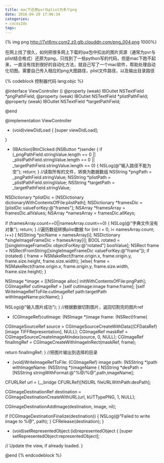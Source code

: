 ```yaml
---
title: mac下还原pvr与plist为多个png
date: 2016-04-20 17:06:34
categories:
- cocos2dx
tags:
---
```

{% img png http://7xt6mv.com2.z0.glb.clouddn.com/png_004.png 1000%}

在网上找了很久，如何把很多网上下载的ipa包中扣出的图片资源（通常为pvr与plist结合格式）还原为png，只找到了一些python写的代码，但是mac下跑不起来，一直没有找到很好的自动化方法，就自己写了一个mac软件，帮助处理自动化切图。需要自己传入相应的png大图路径，plist文件路径，以及输出目录路径

{% codeblock 控制器代码 lang:objc %}

@interface ViewController ()
@property (weak) IBOutlet NSTextField *pngPathField;
@property (weak) IBOutlet NSTextField *plistPathField;
@property (weak) IBOutlet NSTextField *targetPathField;


@end

@implementation ViewController

- (void)viewDidLoad {
[super viewDidLoad];

}
- (IBAction)BtnClicked:(NSButton *)sender {
if (_pngPathField.stringValue.length == 0 || _plistPathField.stringValue.length == 0 || _targetPathField.stringValue.length == 0) {
NSLog(@"输入路径不能为空");
return;
}
//读取所有的文件，转换为数据数组
NSString *pngPath = _pngPathField.stringValue;
NSString *plistPath = _plistPathField.stringValue;
NSString *targetPath = _targetPathField.stringValue;

NSDictionary *plistDic = [NSDictionary dictionaryWithContentsOfFile:plistPath];
NSDictionary *framesDic = [plistDic valueForKey:@"frames"];
NSArray *framesArray = framesDic.allValues;
NSArray *namesArray = framesDic.allKeys;

if (framesArray.count==0||namesArray.count==0) {
NSLog(@"字典文件没有对象");
return;
}
//遍历数组转换plist数据
for (int i = 0; i< namesArray.count; i++) {
NSString *picName = namesArray[i];
NSDictionary *singleImageFrameDic = framesArray[i];
BOOL rotated = [[singleImageFrameDic objectForKey:@"rotated"] boolValue];
NSRect frame = NSRectFromString([singleImageFrameDic valueForKey:@"frame"]);
if (rotated) {
frame = NSMakeRect(frame.origin.x, frame.origin.y, frame.size.height, frame.size.width);
}else{
frame = NSMakeRect(frame.origin.x, frame.origin.y, frame.size.width, frame.size.height);
}

NSImage *image = [[NSImage alloc] initWithContentsOfFile:pngPath];
CGImageRef cutImageRef = [self cutImage:image frame:frame];
[self WriteImageRefToFile:cutImageRef path:targetPath withImageName:picName];
}

NSLog(@"输入图片成功");
}
//根据数据切割图片，返回切割完的图片ref
- (CGImageRef)cutImage: (NSImage *)image frame: (NSRect)frame{

CGImageSourceRef source = CGImageSourceCreateWithData((CFDataRef)[image TIFFRepresentation], NULL);
CGImageRef maskRef =  CGImageSourceCreateImageAtIndex(source, 0, NULL);
CGImageRef finalImgRef = CGImageCreateWithImageInRect(maskRef, frame);

return finalImgRef;
}
//把图片输出到选择的目录
- (void)WriteImageRefToFile: (CGImageRef) image path: (NSString *)path withImageName: (NSString *)imageName
{
NSString *desPath = [NSString stringWithFormat:@"%@/%@",path,imageName];

CFURLRef url = (__bridge CFURLRef)[NSURL fileURLWithPath:desPath];

CGImageDestinationRef destination = CGImageDestinationCreateWithURL(url, kUTTypePNG, 1, NULL);

CGImageDestinationAddImage(destination, image, nil);

if (!CGImageDestinationFinalize(destination)) {
NSLog(@"Failed to write image to %@", path);
}
CFRelease(destination);
}

- (void)setRepresentedObject:(id)representedObject {
[super setRepresentedObject:representedObject];

// Update the view, if already loaded.
}

@end
{% endcodeblock %}